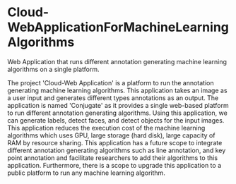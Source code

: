 # Cloud-WebApplicationForMachineLearningAlgorithms
Web Application that runs different annotation generating machine learning algorithms on a single platform.

The project 'Cloud-Web Application' is a platform to run the annotation generating machine learning algorithms. This application takes an image as a user input and generates different types annotations as an output. The application is named 'Conjugate' as it provides a single web-based platform to run different annotation generating algorithms. Using this application, we can generate labels, detect faces, and detect objects for the input images. This application reduces the execution cost of the machine learning algorithms which uses GPU, large storage (hard disk), large capacity of RAM by resource sharing. This application has a future scope to integrate different annotation generating algorithms such as line annotation, and key point annotation and facilitate researchers to add their algorithms to this application. Furthermore, there is a scope to upgrade this application to a public platform to run any machine learning algorithm.
